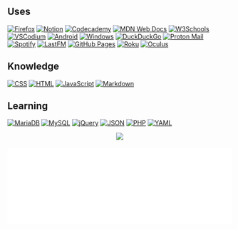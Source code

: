 <!-- ## Hi there 👋 


**michiruneptune/michiruneptune** is a ✨ _special_ ✨ repository because its `README.md` (this file) appears on your GitHub profile.

Here are some ideas to get you started:

 - 👯 I’m looking to collaborate on ...


## 🌊 Protected by Neptune, the Outer Planet of the Seas, Guardian of the Deep Sea 🪸

- 🔭 I’m currently working on many a website
- 🌱 I’m currently learning PHP
- 🤔 I’m looking for help with PHP
- 💬 Ask me about propane & propane accessories
- 📫 How to reach me: howdy [@] banshee [.] boo
- 😄 Pronouns: she/they/it
- ⚡ Fun fact: i liek turtles
-->

## Uses
[![Firefox](https://img.shields.io/badge/Firefox-FF7139?logo=Firefox&logoColor=white)](#) [![Notion](https://img.shields.io/badge/Notion-000?logo=notion&logoColor=fff)](#) [![Codecademy](https://img.shields.io/badge/Codecademy-%2321759B.svg?logo=codecademy&logoColor=white)](#) [![MDN Web Docs](https://img.shields.io/badge/MDN%20Web%20Docs-000?logo=mdnwebdocs&logoColor=fff)](#) [![W3Schools](https://img.shields.io/badge/W3Schools-04AA6D?logo=w3schools&logoColor=fff)](#) [![VSCodium](https://img.shields.io/badge/VSCodium-2F80ED?logo=vscodium&logoColor=fff)](#) [![Android](https://img.shields.io/badge/Android-3DDC84?logo=android&logoColor=white)](#) [![Windows](https://custom-icon-badges.demolab.com/badge/Windows-0078D6?logo=windows11&logoColor=white)](#) [![DuckDuckGo](https://img.shields.io/badge/DuckDuckGo-FF5722?logo=duckduckgo&logoColor=white)](#) [![Proton Mail](https://img.shields.io/badge/Proton%20Mail-6D4AFF?logo=protonmail&logoColor=fff)](#) [![Spotify](https://img.shields.io/badge/Spotify-1ED760?logo=spotify&logoColor=white)](#) [![LastFM](https://img.shields.io/badge/last.fm-D51007?logo=last.fm&logoColor=white)](#) [![GitHub Pages](https://img.shields.io/badge/GitHub%20Pages-121013?logo=github&logoColor=white)](#) [![Roku](https://img.shields.io/badge/Roku-6f1ab1?logo=roku&logoColor=white)](#) [![Oculus](https://img.shields.io/badge/Oculus-%231A1A1A.svg?logo=oculus&logoColor=white)](#) 

## Knowledge
[![CSS](https://img.shields.io/badge/CSS-1572B6?logo=css3&logoColor=fff)](#) [![HTML](https://img.shields.io/badge/HTML-%23E34F26.svg?logo=html5&logoColor=white)](#) [![JavaScript](https://img.shields.io/badge/JavaScript-F7DF1E?logo=javascript&logoColor=000)](#) [![Markdown](https://img.shields.io/badge/Markdown-%23000000.svg?logo=markdown&logoColor=white)](#) 

## Learning
[![MariaDB](https://img.shields.io/badge/MariaDB-003545?logo=mariadb&logoColor=white)](#) [![MySQL](https://img.shields.io/badge/MySQL-4479A1?logo=mysql&logoColor=fff)](#) [![jQuery](https://img.shields.io/badge/jQuery-0769AD?logo=jquery&logoColor=fff)](#) [![JSON](https://img.shields.io/badge/JSON-000?logo=json&logoColor=fff)](#) [![PHP](https://img.shields.io/badge/php-%23777BB4.svg?&logo=php&logoColor=white)](#) [![YAML](https://img.shields.io/badge/YAML-CB171E?logo=yaml&logoColor=fff)](#)

<p align="center">
  <a href="https://skillicons.dev">
    <img src="https://skillicons.dev/icons?i=css,discord,bots,fediverse,github,githubactions,gmail,html,js,md,mastodon,notion,obsidian,stackoverflow,twitter,vscode,vscodium,windows" />
  </a>
</p>

![Metrics](/github-metrics.svg)

<!-- ![Metrics](https://metrics.lecoq.io/michiruneptune?template=terminal&base.activity=0&base.community=0&base.repositories=0&base.metadata=0&fortune=1&16personalities=1&introduction=1&achievements=1&base=header%2C%20activity%2C%20community%2C%20repositories%2C%20metadata&base.indepth=false&base.hireable=false&base.skip=false&achievements=false&achievements.threshold=C&achievements.secrets=true&achievements.display=detailed&achievements.limit=0&introduction=false&introduction.title=true&16personalities=false&16personalities.url=https%3A%2F%2Fwww.16personalities.com%2Fprofiles%2F2644541ae3327&16personalities.sections=personality&16personalities.scores=true&fortune=false&config.timezone=America%2FNew_York) -->
